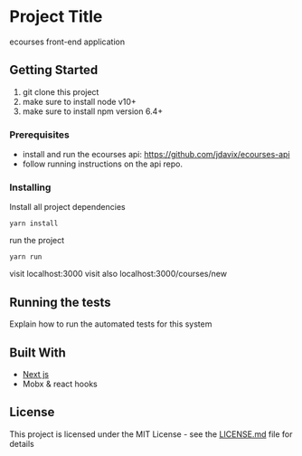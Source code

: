 # Project Title

ecourses front-end application

## Getting Started

1. git clone this project
2. make sure to install node v10+
3. make sure to install npm version 6.4+

### Prerequisites

- install and run the ecourses api: https://github.com/jdavix/ecourses-api
- follow running instructions on the api repo.


### Installing


Install all project dependencies

```
yarn install
```

run the project

```
yarn run
```

visit localhost:3000
visit also localhost:3000/courses/new

## Running the tests

Explain how to run the automated tests for this system

## Built With

* [Next js](https://nextjs.org/)
* Mobx & react hooks

## License

This project is licensed under the MIT License - see the [LICENSE.md](LICENSE.md) file for details
